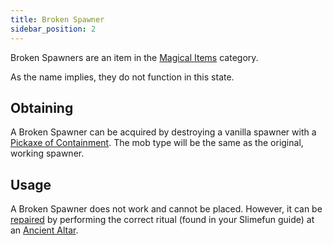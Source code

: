 ```yaml
---
title: Broken Spawner
sidebar_position: 2
---
```


Broken Spawners are an item in the [Magical Items](Magical-Items) category.

As the name implies, they do not function in this state.

## Obtaining

A Broken Spawner can be acquired by destroying a vanilla spawner with a [Pickaxe of Containment](Pickaxe-of-Containment). The mob type will be the same as the original, working spawner.

## Usage

A Broken Spawner does not work and cannot be placed. However, it can be [repaired](Reinforced-Spawner) by performing the correct ritual (found in your Slimefun guide) at an [Ancient Altar](Ancient-Altar).
